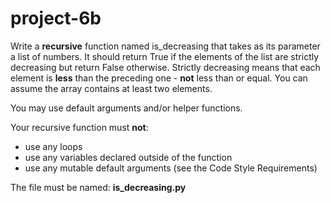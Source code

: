 # project-6b

Write a **recursive** function named is_decreasing that takes as its parameter a list of numbers.  It should return True if the elements of the list are strictly decreasing but return False otherwise. Strictly decreasing means that each element is **less** than the preceding one - **not** less than or equal. You can assume the array contains at least two elements.

You may use default arguments and/or helper functions.

Your recursive function must **not**:
* use any loops
* use any variables declared outside of the function
* use any mutable default arguments (see the Code Style Requirements)

The file must be named: **is_decreasing.py**

